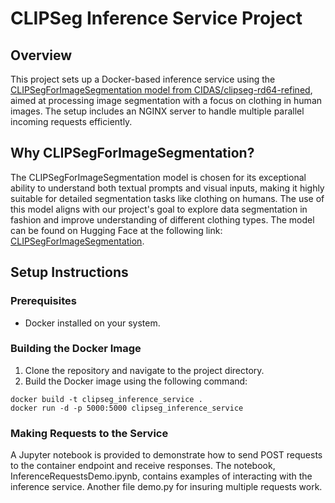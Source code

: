 # CLIPSeg Inference Service Project

## Overview

This project sets up a Docker-based inference service using the [CLIPSegForImageSegmentation model from CIDAS/clipseg-rd64-refined](https://huggingface.co/CIDAS/clipseg-rd64-refined), aimed at processing image segmentation with a focus on clothing in human images. The setup includes an NGINX server to handle multiple parallel incoming requests efficiently.

## Why CLIPSegForImageSegmentation?

The CLIPSegForImageSegmentation model is chosen for its exceptional ability to understand both textual prompts and visual inputs, making it highly suitable for detailed segmentation tasks like clothing on humans. The use of this model aligns with our project's goal to explore data segmentation in fashion and improve understanding of different clothing types. The model can be found on Hugging Face at the following link: [CLIPSegForImageSegmentation](https://huggingface.co/CIDAS/clipseg-rd64-refined).

## Setup Instructions

### Prerequisites

- Docker installed on your system.

### Building the Docker Image

1. Clone the repository and navigate to the project directory.
2. Build the Docker image using the following command:

```shell
docker build -t clipseg_inference_service .
docker run -d -p 5000:5000 clipseg_inference_service
```

### Making Requests to the Service
A Jupyter notebook is provided to demonstrate how to send POST requests to the container endpoint and receive responses. The notebook, InferenceRequestsDemo.ipynb, contains examples of interacting with the inference service. Another file demo.py for insuring multiple requests work.